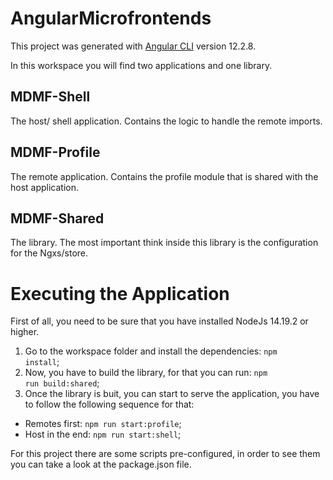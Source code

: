# AngularMicrofrontends

This project was generated with [Angular CLI](https://github.com/angular/angular-cli) version 12.2.8.

In this workspace you will find two applications and one library.

## MDMF-Shell

The host/ shell application. Contains the logic to handle the remote imports.

## MDMF-Profile

The remote application. Contains the profile module that is shared with the host application.

## MDMF-Shared

The library. The most important think inside this library is the configuration for the Ngxs/store.


# Executing the Application

First of all, you need to be sure that you have installed NodeJs 14.19.2 or higher.

1.  Go to the workspace folder and install the dependencies: <code>npm install</code>;
2.  Now, you have to build the library, for that you can run: <code>npm run build:shared</code>;
3.  Once the library is buit, you can start to serve the application, you have to follow the following sequence for that:
  * Remotes first: <code>npm run start:profile</code>;
  * Host in the end: <code>npm run start:shell</code>;
  
For this project there are some scripts pre-configured, in order to see them you can take a look at the package.json file.

